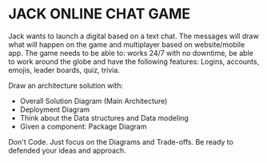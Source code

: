 # JACK ONLINE CHAT GAME

Jack wants to launch a digital based on a text chat. The messages will draw what will happen on the game and multiplayer based on website/mobile app. The game needs to be able to: works 24/7 with no downtime, be able to work around the globe and have the following features: Logins, accounts, emojis, leader boards, quiz, trivia. 

Draw an architecture solution with:
- Overall Solution Diagram (Main Architecture)
- Deployment Diagram
- Think about the Data structures and Data modeling
- Given a component: Package Diagram


Don't Code. Just focus on the Diagrams and Trade-offs. Be ready to defended your ideas and approach.
